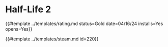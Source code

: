 # Half-Life 2
<!-- script:Aliases [
    "Half Life 2"
] -->

{{#template ../templates/rating.md status=Gold date=04/16/24 installs=Yes opens=Yes}}

{{#template ../templates/steam.md id=220}}
